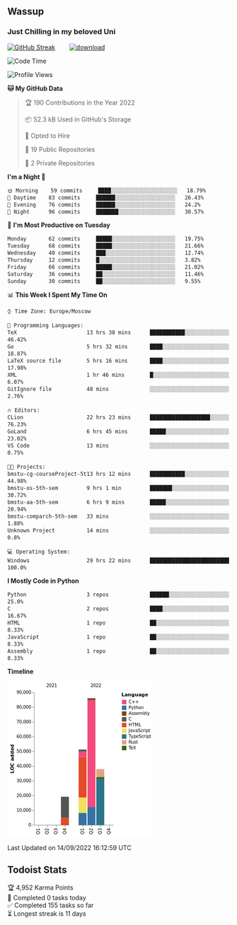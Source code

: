 ## Wassup 
### Just Chilling in my beloved Uni 

<!--
-->

[![GitHub Streak](http://github-readme-streak-stats.herokuapp.com?user=archeoss&theme=shades-of-purple&hide_border=true&date_format=j%20M%5B%20Y%5D)](https://git.io/streak-stats)&nbsp;&nbsp;&nbsp;&nbsp;&nbsp;&nbsp;&nbsp;&nbsp;[![download](https://user-images.githubusercontent.com/68448737/147796309-d8b65b1d-4dde-40d9-b03a-2b42aaa6cd43.jpeg)
](http://bmstu.ru/)

<!--START_SECTION:waka-->
![Code Time](http://img.shields.io/badge/Code%20Time-548%20hrs%207%20mins-blue)

![Profile Views](http://img.shields.io/badge/Profile%20Views-2-blue)

**🐱 My GitHub Data** 

> 🏆 190 Contributions in the Year 2022
 > 
> 📦 52.3 kB Used in GitHub's Storage 
 > 
> 💼 Opted to Hire
 > 
> 📜 19 Public Repositories 
 > 
> 🔑 2 Private Repositories  
 > 
**I'm a Night 🦉** 

```text
🌞 Morning    59 commits     ████░░░░░░░░░░░░░░░░░░░░░   18.79% 
🌆 Daytime    83 commits     ██████░░░░░░░░░░░░░░░░░░░   26.43% 
🌃 Evening    76 commits     ██████░░░░░░░░░░░░░░░░░░░   24.2% 
🌙 Night      96 commits     ███████░░░░░░░░░░░░░░░░░░   30.57%

```
📅 **I'm Most Productive on Tuesday** 

```text
Monday       62 commits     █████░░░░░░░░░░░░░░░░░░░░   19.75% 
Tuesday      68 commits     █████░░░░░░░░░░░░░░░░░░░░   21.66% 
Wednesday    40 commits     ███░░░░░░░░░░░░░░░░░░░░░░   12.74% 
Thursday     12 commits     █░░░░░░░░░░░░░░░░░░░░░░░░   3.82% 
Friday       66 commits     █████░░░░░░░░░░░░░░░░░░░░   21.02% 
Saturday     36 commits     ██░░░░░░░░░░░░░░░░░░░░░░░   11.46% 
Sunday       30 commits     ██░░░░░░░░░░░░░░░░░░░░░░░   9.55%

```


📊 **This Week I Spent My Time On** 

```text
⌚︎ Time Zone: Europe/Moscow

💬 Programming Languages: 
TeX                      13 hrs 38 mins      ███████████░░░░░░░░░░░░░░   46.42% 
Go                       5 hrs 32 mins       ████░░░░░░░░░░░░░░░░░░░░░   18.87% 
LaTeX source file        5 hrs 16 mins       ████░░░░░░░░░░░░░░░░░░░░░   17.98% 
XML                      1 hr 46 mins        █░░░░░░░░░░░░░░░░░░░░░░░░   6.07% 
GitIgnore file           48 mins             ░░░░░░░░░░░░░░░░░░░░░░░░░   2.76%

🔥 Editors: 
CLion                    22 hrs 23 mins      ███████████████████░░░░░░   76.23% 
GoLand                   6 hrs 45 mins       █████░░░░░░░░░░░░░░░░░░░░   23.02% 
VS Code                  13 mins             ░░░░░░░░░░░░░░░░░░░░░░░░░   0.75%

🐱‍💻 Projects: 
bmstu-cg-courseProject-5t13 hrs 12 mins      ███████████░░░░░░░░░░░░░░   44.98% 
bmstu-os-5th-sem         9 hrs 1 min         ███████░░░░░░░░░░░░░░░░░░   30.72% 
bmstu-aa-5th-sem         6 hrs 9 mins        █████░░░░░░░░░░░░░░░░░░░░   20.94% 
bmstu-comparch-5th-sem   33 mins             ░░░░░░░░░░░░░░░░░░░░░░░░░   1.88% 
Unknown Project          14 mins             ░░░░░░░░░░░░░░░░░░░░░░░░░   0.8%

💻 Operating System: 
Windows                  29 hrs 22 mins      █████████████████████████   100.0%

```

**I Mostly Code in Python** 

```text
Python                   3 repos             ██████░░░░░░░░░░░░░░░░░░░   25.0% 
C                        2 repos             ████░░░░░░░░░░░░░░░░░░░░░   16.67% 
HTML                     1 repo              ██░░░░░░░░░░░░░░░░░░░░░░░   8.33% 
JavaScript               1 repo              ██░░░░░░░░░░░░░░░░░░░░░░░   8.33% 
Assembly                 1 repo              ██░░░░░░░░░░░░░░░░░░░░░░░   8.33%

```


**Timeline**

![Chart not found](https://raw.githubusercontent.com/archeoss/archeoss/master/charts/bar_graph.png) 


 Last Updated on 14/09/2022 16:12:59 UTC
<!--END_SECTION:waka-->

## Todoist Stats

<!-- TODO-IST:START -->
🏆  4,952 Karma Points           
🌸  Completed 0 tasks today           
✅  Completed 155 tasks so far           
⏳  Longest streak is 11 days
<!-- TODO-IST:END -->
